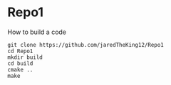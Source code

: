# Repo1
How to build a code

```
git clone https://github.com/jaredTheKing12/Repo1
cd Repo1
mkdir build
cd build
cmake ..
make
```
